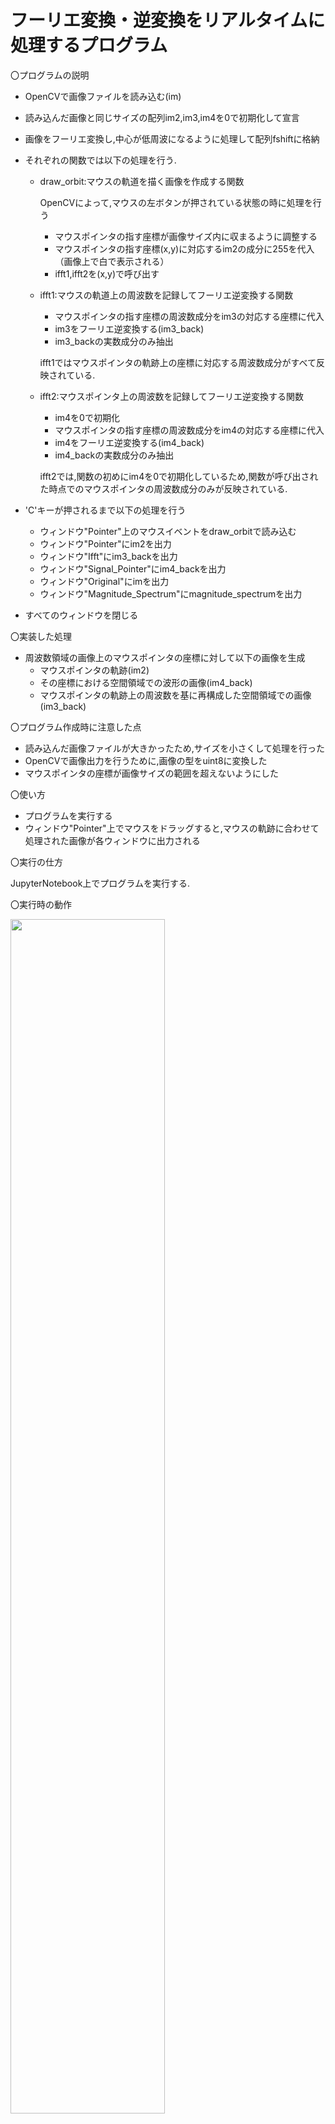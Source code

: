 # フーリエ変換・逆変換をリアルタイムに処理するプログラム

〇プログラムの説明

  - OpenCVで画像ファイルを読み込む(im)
  - 読み込んだ画像と同じサイズの配列im2,im3,im4を0で初期化して宣言
  - 画像をフーリエ変換し,中心が低周波になるように処理して配列fshiftに格納
  - それぞれの関数では以下の処理を行う.
    - draw_orbit:マウスの軌道を描く画像を作成する関数

      OpenCVによって,マウスの左ボタンが押されている状態の時に処理を行う
      - マウスポインタの指す座標が画像サイズ内に収まるように調整する
      - マウスポインタの指す座標(x,y)に対応するim2の成分に255を代入（画像上で白で表示される）
      - ifft1,ifft2を(x,y)で呼び出す

    - ifft1:マウスの軌道上の周波数を記録してフーリエ逆変換する関数

      - マウスポインタの指す座標の周波数成分をim3の対応する座標に代入
      - im3をフーリエ逆変換する(im3_back)
      - im3_backの実数成分のみ抽出

      ifft1ではマウスポインタの軌跡上の座標に対応する周波数成分がすべて反映されている.
    - ifft2:マウスポインタ上の周波数を記録してフーリエ逆変換する関数

      - im4を0で初期化
      - マウスポインタの指す座標の周波数成分をim4の対応する座標に代入
      - im4をフーリエ逆変換する(im4_back)
      - im4_backの実数成分のみ抽出

      ifft2では,関数の初めにim4を0で初期化しているため,関数が呼び出された時点でのマウスポインタの周波数成分のみが反映されている.
  - 'C'キーが押されるまで以下の処理を行う

    - ウィンドウ"Pointer"上のマウスイベントをdraw_orbitで読み込む
    - ウィンドウ"Pointer"にim2を出力
    - ウィンドウ"Ifft"にim3_backを出力
    - ウィンドウ"Signal_Pointer"にim4_backを出力
    - ウィンドウ"Original"にimを出力
    - ウィンドウ"Magnitude_Spectrum"にmagnitude_spectrumを出力

  - すべてのウィンドウを閉じる

〇実装した処理
  - 周波数領域の画像上のマウスポインタの座標に対して以下の画像を生成
    - マウスポインタの軌跡(im2)
    - その座標における空間領域での波形の画像(im4_back)
    - マウスポインタの軌跡上の周波数を基に再構成した空間領域での画像(im3_back)

〇プログラム作成時に注意した点
  - 読み込んだ画像ファイルが大きかったため,サイズを小さくして処理を行った
  - OpenCVで画像出力を行うために,画像の型をuint8に変換した
  - マウスポインタの座標が画像サイズの範囲を超えないようにした

〇使い方
  - プログラムを実行する
  - ウィンドウ"Pointer"上でマウスをドラッグすると,マウスの軌跡に合わせて処理された画像が各ウィンドウに出力される

〇実行の仕方

  JupyterNotebook上でプログラムを実行する.

〇実行時の動作

<img src="https://vps10-d.kuku.lu/files/20190729-0143_01ba0e0d830da7b6d6b070dd3af70313.gif" width=70%>

※ウィンドウ名が表示されていないが,一番左が"Pointer",上左が"Original",上右が"Magnitude_Spectrum",下左が"Ifft",下右が"Signal_Pointer"である.

〇依存ライブラリとバージョン
  - cv2(バージョン4.1.0)
  - numpy(バージョン1.11.3)
  - matplotlib.pyplot
  - skimage.io
  - skimage.color

〇参考にしたサイト
  - OpenCV-Python Tutorials 1 documentation/フーリエ変換(http://lang.sist.chukyo-u.ac.jp/classes/OpenCV/py_tutorials/py_imgproc/py_transforms/py_fourier_transform/py_fourier_transform.html)

    Numpyを使ったフーリエ変換のコードを参考にした.
  - OpenCV-Python Tutorials 1 documentation/ペイントツールとしてのマウス(http://labs.eecs.tottori-u.ac.jp/sd/Member/oyamada/OpenCV/html/py_tutorials/py_gui/py_mouse_handling/py_mouse_handling.html)

  cv2.setMouseCallback()の使い方を参考にした.
  - OpenCV/ユーザインタフェース(http://opencv.jp/opencv-2svn/cpp/highgui_user_interface.html)

  OpenCVでのimshow()の使い方を参考にした.

  - 無能プログラマーのお勉強おメモ/PythonとOpenCVで画像処理④【マウスイベント】(http://rasp.hateblo.jp/entry/2016/01/24/204539)

  マウスイベントの関数を参考にした.
